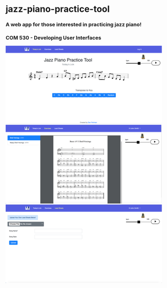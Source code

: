 # jazz-piano-practice-tool
### A web app for those interested in practicing jazz piano! 
### COM 530 - Developing User Interfaces

![Home](/Screenshots/Home.png?raw=true "Home")
![Exercises](/Screenshots/Exercises.png?raw=true "Exercises")
![Upload](/Screenshots/Upload.png?raw=true "Upload")
